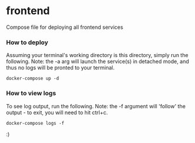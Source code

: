 # frontend
Compose file for deploying all frontend services

### How to deploy
Assuming your terminal's working directory is this directory, simply run the following. Note: the -a arg will launch the service(s) in detached mode, and thus no logs will be pronted to your terminal.
```
docker-compose up -d
```

### How to view logs
To see log output, run the following. Note: the -f argument will 'follow' the output - to exit, you will need to hit ctrl+c.
```
docker-compose logs -f
```

:)
